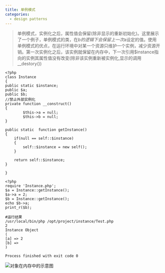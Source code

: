 ```yaml
---
title: 单例模式
categories:
  - design patterns
---
```

>单例模式，实例化之后，属性值会保留(除非显示的重新初始化)。这里展示了一个例子，单例模式的类，在$b的逻辑下会保留上一次$a设定的值。使用单例模式的优点，在运行环境中对某一个资源只维护一个实例，减少资源开销。第一次实例化之后，该实例就保留在内存中，下一次引用$instance指向的实例其属性值没有改变(除非该实例重新被实例化,显示的调用__destory())

	<?php
	class Instance
	{
    public static $instance;
    public $a;
    public $b;
    //禁止外部实例化
    private function __construct()
    {
    		$this->a = null;
    		$this->b = null;
    }

    public static  function getInstance()
    {
        if(null == self::$instance)
        {
            self::$instance = new self();
        }

        return self::$instance;
    }

	}

	<?php
	require 'Instance.php';
	$a = Instance::getInstance();
	$a->a = 2;
	$b = Instance::getInstance();
	echo $b->a;
	print_r($b);
	
	#运行结果
	/usr/local/bin/php /opt/project/instance/Test.php
	2
	Instance Object
	(
    [a] => 2
    [b] => 
	)

	Process finished with exit code 0
	
	
![对象在内存中的示意图](/img/对象在内存中的示意图.png)

